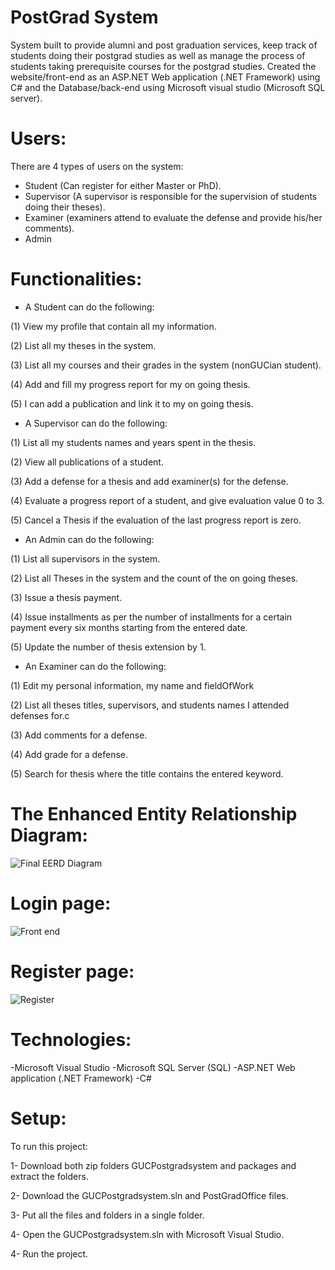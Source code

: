 # PostGrad System
System built to provide alumni and post graduation services, keep track of students doing their postgrad studies as well as manage the process of students taking prerequisite courses for the postgrad studies. Created the website/front-end as an ASP.NET Web application (.NET Framework) using C# and the Database/back-end using Microsoft visual studio (Microsoft SQL server).



# Users:

There are 4 types of users on the system:
* Student (Can register for either Master or PhD).
* Supervisor (A supervisor is responsible for the supervision of students doing their theses).
* Examiner (examiners attend to evaluate the defense and provide his/her comments).
* Admin


# Functionalities:

* A Student can do the following:

(1) View my profile that contain all my information.

(2) List all my theses in the system.

(3) List all my courses and their grades in the system (nonGUCian student).

(4) Add and fill my progress report for my on going thesis.

(5) I can add a publication and link it to my on going thesis.


* A Supervisor can do the following: 

(1) List all my students names and years spent in the thesis.

(2) View all publications of a student.

(3) Add a defense for a thesis and add examiner(s) for the defense.

(4) Evaluate a progress report of a student, and give evaluation value 0 to 3.

(5) Cancel a Thesis if the evaluation of the last progress report is zero.


* An Admin can do the following: 

(1) List all supervisors in the system.

(2) List all Theses in the system and the count of the on going theses.

(3) Issue a thesis payment.

(4) Issue installments as per the number of installments for a certain payment every six months starting from the entered date.

(5) Update the number of thesis extension by 1.


* An Examiner can do the following: 

(1) Edit my personal information, my name and fieldOfWork

(2) List all theses titles, supervisors, and students names I attended defenses for.c

(3) Add comments for a defense.

(4) Add grade for a defense.

(5) Search for thesis where the title contains the entered keyword.


# The Enhanced Entity Relationship Diagram:

![Final EERD Diagram](https://user-images.githubusercontent.com/105018459/177216983-c09c60f3-7985-4a20-bc4d-fbf9fd00c382.PNG)


# Login page:

![Front end](https://user-images.githubusercontent.com/105018459/177217068-fa72b5a6-e8c0-4c36-a53c-75423fe54dc2.PNG)


# Register page:

![Register](https://user-images.githubusercontent.com/105018459/177217176-62729296-8447-4b00-b829-2fc4c3d9e6ed.PNG)


# Technologies:
-Microsoft Visual Studio
-Microsoft SQL Server (SQL)
-ASP.NET Web application (.NET Framework)
-C#

# Setup:
To run this project:

1- Download both zip folders GUCPostgradsystem and packages and extract the folders.

2- Download the GUCPostgradsystem.sln and PostGradOffice files.

3- Put all the files and folders in a single folder.

4- Open the GUCPostgradsystem.sln with Microsoft Visual Studio.

4- Run the project.
